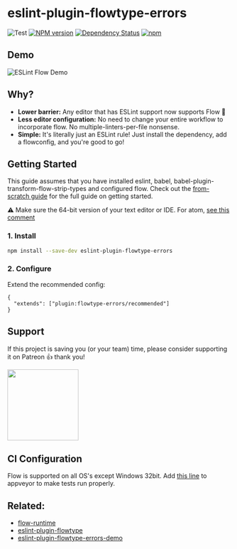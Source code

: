 eslint-plugin-flowtype-errors
=============================

![Test](https://github.com/amilajack/eslint-plugin-flowtype-errors/workflows/Test/badge.svg)
[![NPM version](https://badge.fury.io/js/eslint-plugin-flowtype-errors.svg)](http://badge.fury.io/js/eslint-plugin-flowtype-errors)
[![Dependency Status](https://img.shields.io/david/amilajack/eslint-plugin-flowtype-errors.svg)](https://david-dm.org/amilajack/eslint-plugin-flowtype-errors)
[![npm](https://img.shields.io/npm/dm/eslint-plugin-flowtype-errors.svg)](https://npm-stat.com/charts.html?package=eslint-plugin-flowtype-errors)

## Demo

![ESLint Flow Demo](https://github.com/amilajack/eslint-plugin-flowtype-errors/blob/master/flow-demo.gif?raw=true)

## Why?

* **Lower barrier:** Any editor that has ESLint support now supports Flow 🎉
* **Less editor configuration:** No need to change your entire workflow to incorporate flow. No multiple-linters-per-file nonsense.
* **Simple:** It's literally just an ESLint rule! Just install the dependency, add a flowconfig, and you're good to go!

## Getting Started

This guide assumes that you have installed eslint, babel, babel-plugin-transform-flow-strip-types and configured flow. Check out the [from-scratch guide](https://github.com/amilajack/eslint-plugin-flowtype-errors/wiki/Getting-Started) for the full guide on getting started.

⚠️ Make sure the 64-bit version of your text editor or IDE. For atom, [see this comment](https://github.com/amilajack/eslint-plugin-flowtype-errors/issues/40#issuecomment-275983387)

### **1. Install**

```bash
npm install --save-dev eslint-plugin-flowtype-errors
```

### **2. Configure**

Extend the recommended config:
```jsonc
{
  "extends": ["plugin:flowtype-errors/recommended"]
}
```

## Support

If this project is saving you (or your team) time, please consider supporting it on Patreon 👍 thank you!

<p>
  <a href="https://www.patreon.com/amilajack">
    <img src="https://c5.patreon.com/external/logo/become_a_patron_button@2x.png" width="160">
  </a>
</p>

## CI Configuration

Flow is supported on all OS's except Windows 32bit. Add [this line](https://github.com/amilajack/eslint-plugin-flowtype-errors/blob/master/appveyor.yml#L12) to appveyor to make tests run properly.

## Related:

* [flow-runtime](https://github.com/codemix/flow-runtime)
* [eslint-plugin-flowtype](https://github.com/gajus/eslint-plugin-flowtype)
* [eslint-plugin-flowtype-errors-demo](https://github.com/amilajack/eslint-plugin-flowtype-errors-demo)
